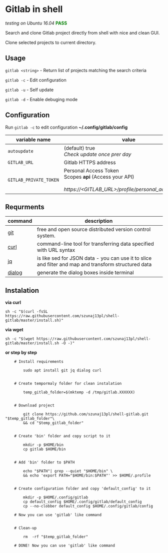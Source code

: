 # Gitlab in shell
_testing on Ubuntu 16.04_ <span style="color:green"><b>PASS</b></span>

Search and clone Gitlab project directly from shell with nice and clean GUI.

Clone selected projects to current directory.


## Usage 

`gitlab <string>` - Return list of projects matching the search criteria

`gitlab -c` - Edit configuration

`gitlab -u` - Self update

`gitlab -d` - Enable debuging mode 

## Configuration

Run `gitlab -c` to edit configuration __~/.config/gitlab/config__

|variable name          |value      |exemple                                                  |  
|----------------------|------------|---------------------------------------------------------|
|`autoupdate`|(default) true <br> _Check update once prer day_|`autoupdate=true`|
|`GITLAB_URL`| Gitlab HTTPS address |`GITLAB_URL=gitlab.company.com`|
|`GITLAB_PRIVATE_TOKEN`| Personal Access Token <br> Scopes **api** (Access your API)<br><br>  *https://<GITLAB_URL>/profile/personal_access_tokens*|`GITLAB_PRIVATE_TOKEN=verySecretToken123`|



## Requrments


|   command                                             |      description                                                  |
|-------------------------------------------------------|-------------------------------------------------------------------|
|[git](https://git-scm.com/)                            | free and open source distributed version control system.          |
|[curl](https://github.com/curl/curl)                   | command-line tool for transferring data specified with URL syntax |
|[jq](https://stedolan.github.io/jq/)                   | is like sed for JSON data - you can use it to slice and filter and map and transform structured data  |
|[dialog](http://linuxcommand.org/lc3_adv_dialog.php)   | generate the dialog boxes inside terminal                                      |

## Instalation

**via curl**
```
sh -c "$(curl -fsSL https://raw.githubusercontent.com/szunaj13pl/shell-gitlab/master/install.sh)"
```
**via wget**
```
sh -c "$(wget https://raw.githubusercontent.com/szunaj13pl/shell-gitlab/master/install.sh -O -)"
```
**or step by step**

```
    # Install requirements

        sudo apt install git jq dialog curl


    # Create tempormaly folder for clean instalation
    
        temp_gitlab_folder=$(mktemp -d /tmp/gitlab.XXXXXX)
    
    
    # Download project
    
        git clone https://github.com/szunaj13pl/shell-gitlab.git "$temp_gitlab_folder"\
        && cd "$temp_gitlab_folder"
    
    
    # Create 'bin' folder and copy script to it
    
        mkdir -p $HOME/bin
        cp gitlab $HOME/bin
    
    
    # Add 'bin' folder to $PATH
    
        echo "$PATH"| grep --quiet "$HOME/bin" \
        && echo 'export PATH="$HOME/bin:$PATH"' >> $HOME/.profile
    
    
    # Create configuration folder and copy 'default_config' to it
    
        mkdir -p $HOME/.config/gitlab
        cp default_config $HOME/.config/gitlab/default_config
        cp --no-clobber default_config $HOME/.config/gitlab/config
    
    # Now you can use 'gitlab' like command
    
    
    # Clean-up
    
        rm  -rf "$temp_gitlab_folder"

    # DONE! Now you can use 'gitlab' like command

```
